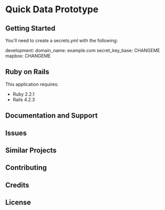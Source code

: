 Quick Data Prototype
================


Getting Started
---------------

You'll need to create a secrets.yml with the following:

development:
  domain_name: example.com
  secret_key_base: CHANGEME
  mapbox: CHANGEME

Ruby on Rails
-------------

This application requires:

- Ruby 2.2.1
- Rails 4.2.3


Documentation and Support
-------------------------

Issues
-------------

Similar Projects
----------------

Contributing
------------

Credits
-------

License
-------
